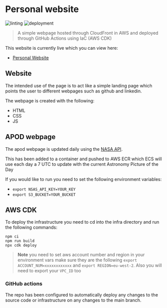 # Personal website

![linting](https://github.com/nathanberry97/personalWebsite/actions/workflows/lintingPipeline.yml/badge.svg)
![deployment](https://github.com/nathanberry97/personalWebsite/actions/workflows/deploymentPipeline.yml/badge.svg)

> A simple webpage hosted through CloudFront in AWS and deployed through GitHub
> Actions using IaC (AWS CDK)

This website is currently live which you can view here:

-   [Personal Website](https://nathanberry.co.uk/)

## Website

The intended use of the page is to act like a simple landing page which points
the user to different webpages such as github and linkedin.

The webpage is created with the following:

-   HTML
-   CSS
-   JS

## APOD webpage

The apod webpage is updated daily using the [NASA API](https://api.nasa.gov/).

This has been added to a container and pushed to AWS ECR which ECS will use each
day a 7 UTC to update with the current Astronomy Picture of the Day

If you would like to run you need to set the following environment variables:

-   `export NSAS_API_KEY=YOUR_KEY`
-   `export S3_BUCKET=YOUR_BUCKET`

## AWS CDK

To deploy the infrastructure you need to cd into the infra directory and run
the following commands:

```shell
npm ci
npm run build
npx cdk deploy
```

> **Note** you need to set aws account number and region in your environment
> vars make sure they are the following `export ACCOUNT_NUM=xxxxxxxxxxxx` and
> `export REGION=eu-west-2`. Also you will need to export your `VPC_ID` too

### GitHub actions

The repo has been configured to automatically deploy any changes to the source
code or infrastructure on any changes to the main branch.
